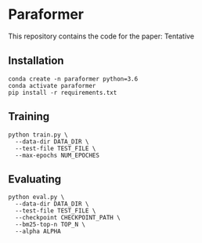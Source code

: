 # Paraformer
This repository contains the code for the paper: Tentative


## Installation


```
conda create -n paraformer python=3.6
conda activate paraformer
pip install -r requirements.txt
```

## Training

```
python train.py \
  --data-dir DATA_DIR \
  --test-file TEST_FILE \
  --max-epochs NUM_EPOCHES
```

## Evaluating

```
python eval.py \
  --data-dir DATA_DIR \
  --test-file TEST_FILE \
  --checkpoint CHECKPOINT_PATH \
  --bm25-top-n TOP_N \
  --alpha ALPHA
```
